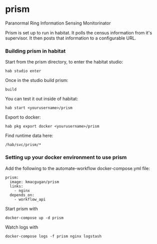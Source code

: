 # prism
Paranormal Ring Information Sensing Monitorinator


Prism is set up to run in habitat. It polls the census information from it's supervisor.
It then posts that information to a configurable URL.


### Building prism in habitat

Start from the prism directory, to enter the habitat studio:

    hab studio enter

Once in the studio build prism:

    build

You can test it out inside of habitat:

    hab start <yourusername>/prism

Export to docker:

    hab pkg export docker <yourusername>/prism

Find runtime data here:

    /hab/svc/prism/*

### Setting up your docker environment to use prism
Add the following to the automate-workflow docker-compose.yml file:

    prism:
      image: kmacgugan/prism
      links:
        - nginx
      depends_on:
        - workflow_api

Start prism with

    docker-compose up -d prism

Watch logs with

    docker-compose logs -f prism nginx logstash
